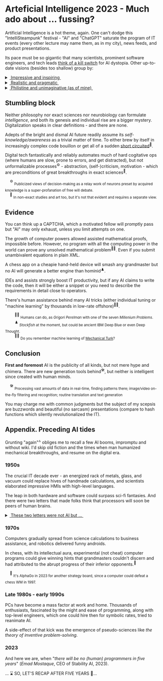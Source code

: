 # Arteficial Intelligence 2023 - Much ado about  ... fussing?

Artificial Intelligence is a hot theme, again. One can't dodge this "IntelliSteampunk" festival - "AI" and "ChatGPT" saturate the program of IT events (every other lecture may name them, as in my city), news feeds, and product presentations.

Its pace must be so gigantic that many scientists, prominent software engineers, and tech leads [think of a kill switch](https://futureoflife.org/open-letter/pause-giant-ai-experiments/) for AI dystopia. Other up-to-date visions (besides too shallow) group by:

<details>
<summary><ins>&nbsp;Impressive and inspiring&nbsp;</ins></summary>
&nbsp;

* *Sundar Pichai*, Google CEO:\
"AI is the most profound technology humanity is working on today."
* *Jensen Huang*, CEO of NVIDIA:\
"Software is eating the world, but AI is going to eat software."
* MkCinsey & Company:\
"Generative AI’s impact on productivity could add trillions of dollars [annually]..."
* *Ray Kurzweil*, inventor and futurist:\
"By 2029, computers will have emotional intelligence and be convincing as people."
* _Giles Pendleton,_ executive director of NEOM ($500 billion project):\
"The linear city will be “assembled” using artificial intelligence."
* [and how without him] *Elon Musk*, xAI startup founder:\
"The goal of xAI is to understand the true nature of the universe."

\__________________________________________
</details>

<details>
<summary><ins>&nbsp;Realistic and pragmatic&nbsp;</ins></summary>
&nbsp;

These required much more search than the quotes above ...

* *Ginni Rometty*, ex. CEO of IBM\
"Some people call this artificial intelligence, but the reality is this technology will enhance us. So instead of artificial intelligence, I think we'll augment our intelligence."

* _Christopher Nolan_, filmmaker, questioned about AI in a 2023 interview:\
"... the real world is, by definition, infinitely complex. ... And so, any digital simulation or technology that simulates, eventually, it always hits a particular limitation."

* _Michael Atleson_, Attorney, Federal Trade Commission, 27/Feb/2023:\
"Keep your AI claims in check."

\__________________________________________
</details>

<details>
<summary><ins>&nbsp;Philistine and unimaginative (as of mine)&nbsp;</ins></summary>
&nbsp;

* **AI Lab, ~1500s** (yes, AI)

![Faust vs. homunculus, engraving](../_rsc/_img/Homunculus.engraving.wiki.jpg)

* **Alchemy workshop, 2020s**

![Illustration of IT and AI](../_rsc/_img/ComputerScience-Intro(learncomputerscienceonline.com).jpg)

*&nbsp;<sub>Images are for illustrative purposes only and belong to the wiki and IMLO</sub>

\__________________________________________
</details>

## Stumbling block

Neither philosophy nor exact sciences nor neurobiology can formulate _intelligence_, and both its genesis and individual rise are a bigger mystery. 
Digitalization speaks in clear definitions - and there are none.

Adepts of the bright and dismal AI future readily assume its *self-knowledge/awareness* as a trivial matter of time. 
To either brew by itself in increasingly complex code bouillon or get all of a sudden [short circuited](https://www.imdb.com/title/tt0091949)<sup>:cinema:</sup>.

Digital tech fantastically and reliably automates much of hard cogitative ops (where humans are slow, prone to errors, and get distracted), but not unformalizable processes<sup>⚙️</sup> - abstraction, (self-)criticism, motivation - which are preconditions of great breakthroughs in exact sciences<sup>:art:</sup>.

&nbsp;&nbsp;&nbsp;&nbsp;<sup>⚙️</sup> <sub>Publicized views of decision-making as a relay work of neurons preset by acquired knowledge is a super-profanation of free will debate.</sub>\
&nbsp;&nbsp;&nbsp;&nbsp;<sup>:art:</sup> <sub>In non-exact studies and art too, but it's not that evident and requires a separate view.</sub>

## Evidence

You can think up a CAPTCHA, which a motivated fellow will promptly pass but "AI" may only exhaust, unless you limit attempts on one.

The growth of computer powers allowed assisted mathematical proofs, impossible before. However, no program with all the computing power in the world can prove any unsolved mathematical problem<sup>:scientist:</sup>. Even if you submit unambivalent equations in plain XML.

A chess app on a cheapie hand-held device will smash any grandmaster but no AI will generate a better engine than hominid<sup>♟️</sup>.

IDEs and assists strongly boost IT productivity, but if any AI claims to write the code, then it will be either a snippet or you need to describe the requirements in detail close to operators.

There's human assistance behind many AI tricks (either individual tuning or "machine learning" by thousands in low-rate offshore)<sup>:man_facepalming:</sup>.

&nbsp;&nbsp;&nbsp;&nbsp;&nbsp;&nbsp;&nbsp;&nbsp;<sup>:scientist:</sup>&nbsp;<sub>Humans can do, as _Grigori Perelman_ with one of the seven _Millenium Problems_.</sub>\
&nbsp;&nbsp;&nbsp;&nbsp;&nbsp;&nbsp;&nbsp;&nbsp;<sup>♟️</sup> <sub>_Stockfish_ at the moment, but could be ancient IBM Deep Blue or even Deep Thought.</sub>\
&nbsp;&nbsp;&nbsp;&nbsp;&nbsp;&nbsp;&nbsp;&nbsp;<sup>:man_facepalming:</sup> <sub>Do you remember machine learning of [Mechanical Turk](https://en.wikipedia.org/wiki/Mechanical_Turk)?</sub>

## Conclusion

**First and foremost** AI is the publicity of all kinds, but not mere hype and chimera. There are new generation tools behind<sup>:hammer_and_wrench:</sup>, but neither is intelligent since created with human minds.

&nbsp;&nbsp;&nbsp;&nbsp;<sup>:hammer_and_wrench:</sup> <sub>Processing vast amounts of data in real-time, finding patterns there; image/video on-the-fly filtering and recognition; routine translation and text generation</sub>

You may charge me with common judgments but the subject of my scepsis are buzzwords and beautiful (no sarcasm) presentations (compare to hash functions which silently revolutionalized the IT).

## Appendix. Preceding AI tides

Grunting "again"<sup>:top:</sup> obliges me to recall a few AI booms, impromptu and without wiki. I'd skip old fiction and the times when man humanized mechanical breakthroughs, and resume on the digital era.

### 1950s

The crucial IT decade ever - an energized rack of metals, glass, and vacuum could replace hives of handmade calculations, and scientists elaborated impressive HMIs with high-level languages. 

The leap in both hardware and software could surpass sci-fi fantasies. And there were two letters that made folks think that processors will soon be peers of human brains.

<details>
<summary><ins>&nbsp;These two letters were not AI but ...&nbsp;</ins></summary>
&nbsp;
  
&nbsp;&nbsp;&nbsp;&nbsp;&nbsp;&nbsp;**IF** -- This statement in high-level languages introduced the feeling of human doubt and decision-making.

\__________________________________________ 
</details>

### 1970s

Computers gradually spread from science calculations to business assistance, and robotics delivered funny androids. 

In chess, with its intellectual aura, experimental (not cheat) computer programs could give winning hints that grandmasters couldn't discern and had attributed to the abrupt progress of their inferior opponents.<sup>:game_die:</sup>

&nbsp;&nbsp;&nbsp;&nbsp;<sup>:game_die:</sup> <sub>It's AlphaGo in 2023 for another strategy board, since a computer could defeat a chess WM in 1997.</sub>

### Late 1980s - early 1990s

PCs have become a mass factor at work and home. Thousands of enthusiasts, fascinated by the might and ease of programming, along with top-level engineers, which one could hire then for symbolic rates, tried to reanimate AI.

A side-effect of that kick was the emergence of pseudo-sciences like _the theory of inventive problem-solving_.

### 2023

And here we are, when "_there will be no (human) programmers in five years_" (*Emad Mostaque*, CEO of Stability AI, 2023).

... ⌛ SO, LET'S RECAP AFTER FIVE YEARS :microscope:...
